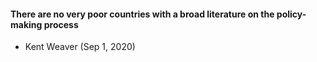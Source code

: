 #### There are no very poor countries with a broad literature on the policy-making process

- Kent Weaver (Sep 1, 2020)

